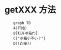 # getXXX 方法

```mermaid
    graph TB
    A(开始)
    B[打开冰箱门]
    C{"冰箱小不小？"}
    D((连接))
```

```mermaid

```